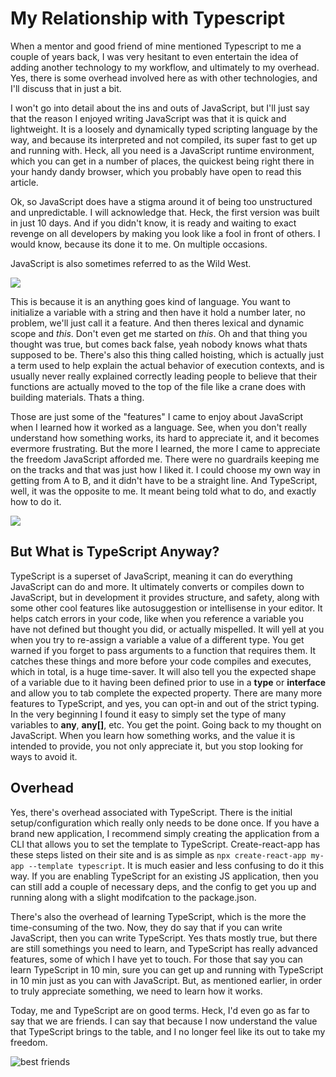 # My Relationship with Typescript

When a mentor and good friend of mine mentioned Typescript to me a couple of years back, I was very hesitant to even entertain the idea of adding another technology to my workflow, and ultimately to my overhead. Yes, there is some overhead involved here as with other technologies, and I'll discuss that in just a bit.

I won't go into detail about the ins and outs of JavaScript, but I'll just say that the reason I enjoyed writing JavaScript was that it is quick and lightweight. It is a loosely and dynamically typed scripting language by the way, and because its interpreted and not compiled, its super fast to get up and running with. Heck, all you need is a JavaScript runtime environment, which you can get in a number of places, the quickest being right there in your handy dandy browser, which you probably have open to read this article.

Ok, so JavaScript does have a stigma around it of being too unstructured and unpredictable. I will acknowledge that. Heck, the first version was built in just 10 days. And if you didn't know, it is ready and waiting to exact revenge on all developers by making you look like a fool in front of others. I would know, because its done it to me. On multiple occasions.

JavaScript is also sometimes referred to as the Wild West.

![](https://media1.giphy.com/media/UqdSupDxiAdXsmHiW5/giphy.gif?cid=ecf05e47f0jzeu2osdenh0yot3dpdoe6rxhx7qmsoyefsxny&rid=giphy.gif&ct=g)

This is because it is an anything goes kind of language. You want to initialize a variable with a string and then have it hold a number later, no problem, we'll just call it a feature. And then theres lexical and dynamic scope and _this_. Don't even get me started on _this_. Oh and that thing you thought was true, but comes back false, yeah nobody knows what thats supposed to be. There's also this thing called hoisting, which is actually just a term used to help explain the actual behavior of execution contexts, and is usually never really explained correctly leading people to believe that their functions are actually moved to the top of the file like a crane does with building materials. Thats a thing.

Those are just some of the "features" I came to enjoy about JavaScript when I learned how it worked as a language. See, when you don't really understand how something works, its hard to appreciate it, and it becomes evermore frustrating. But the more I learned, the more I came to appreciate the freedom JavaScript afforded me. There were no guardrails keeping me on the tracks and that was just how I liked it. I could choose my own way in getting from A to B, and it didn't have to be a straight line. And TypeScript, well, it was the opposite to me. It meant being told what to do, and exactly how to do it.

![](https://media1.giphy.com/media/gwfatPkyl6WnC/giphy.gif?cid=ecf05e47odmur2hob9wl7sks1u9iu8rgak3tbo3spk4qiwqt&rid=giphy.gif&ct=g)

## But What is TypeScript Anyway?

TypeScript is a superset of JavaScript, meaning it can do everything JavaScript can do and more. It ultimately converts or compiles down to JavaScript, but in development it provides structure, and safety, along with some other cool features like autosuggestion or intellisense in your editor. It helps catch errors in your code, like when you reference a variable you have not defined but thought you did, or actually mispelled. It will yell at you when you try to re-assign a variable a value of a different type. You get warned if you forget to pass arguments to a function that requires them. It catches these things and more before your code compiles and executes, which in total, is a huge time-saver. It will also tell you the expected shape of a variable due to it having been defined prior to use in a **type** or **interface** and allow you to tab complete the expected property. There are many more features to TypeScript, and yes, you can opt-in and out of the strict typing. In the very beginning I found it easy to simply set the type of many variables to **any**, **any[]**, etc. You get the point. Going back to my thought on JavaScript. When you learn how something works, and the value it is intended to provide, you not only appreciate it, but you stop looking for ways to avoid it.

## Overhead

Yes, there's overhead associated with TypeScript. There is the initial setup/configuration which really only needs to be done once. If you have a brand new application, I recommend simply creating the application from a CLI that allows you to set the template to TypeScript. Create-react-app has these steps listed on their site and is as simple as `npx create-react-app my-app --template typescript`. It is much easier and less confusing to do it this way. If you are enabling TypeScript for an existing JS application, then you can still add a couple of necessary deps, and the config to get you up and running along with a slight modifcation to the package.json.

There's also the overhead of learning TypeScript, which is the more the time-consuming of the two. Now, they do say that if you can write JavaScript, then you can write TypeScript. Yes thats mostly true, but there are still somethings you need to learn, and TypeScript has really advanced features, some of which I have yet to touch. For those that say you can learn TypeScript in 10 min, sure you can get up and running with TypeScript in 10 min just as you can with JavaScript. But, as mentioned earlier, in order to truly appreciate something, we need to learn how it works.

Today, me and TypeScript are on good terms. Heck, I'd even go as far to say that we are friends. I can say that because I now understand the value that TypeScript brings to the table, and I no longer feel like its out to take my freedom.

![best friends](https://media2.giphy.com/media/kFIfiwvzJjbUsNbIg5/giphy.gif?cid=ecf05e473q5dl7szn7hqnjhwgh5mt3szykse0bw5klbsx6d3&rid=giphy.gif&ct=g)
